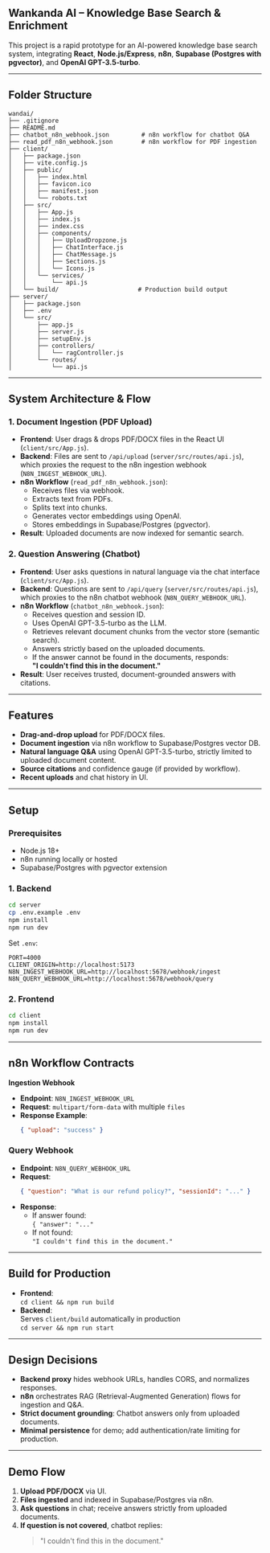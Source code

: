 ## Wankanda AI – Knowledge Base Search & Enrichment

This project is a rapid prototype for an AI-powered knowledge base search system, integrating **React**, **Node.js/Express**, **n8n**, **Supabase (Postgres with pgvector)**, and **OpenAI GPT-3.5-turbo**.

---

## Folder Structure

```
wandai/
├── .gitignore
├── README.md
├── chatbot_n8n_webhook.json         # n8n workflow for chatbot Q&A
├── read_pdf_n8n_webhook.json        # n8n workflow for PDF ingestion
├── client/
│   ├── package.json
│   ├── vite.config.js
│   ├── public/
│   │   ├── index.html
│   │   ├── favicon.ico
│   │   ├── manifest.json
│   │   └── robots.txt
│   ├── src/
│   │   ├── App.js
│   │   ├── index.js
│   │   ├── index.css
│   │   ├── components/
│   │   │   ├── UploadDropzone.js
│   │   │   ├── ChatInterface.js
│   │   │   ├── ChatMessage.js
│   │   │   ├── Sections.js
│   │   │   └── Icons.js
│   │   └── services/
│   │       └── api.js
│   └── build/                      # Production build output
├── server/
│   ├── package.json
│   ├── .env
│   └── src/
│       ├── app.js
│       ├── server.js
│       ├── setupEnv.js
│       ├── controllers/
│       │   └── ragController.js
│       └── routes/
│           └── api.js
```

---

## System Architecture & Flow

### 1. **Document Ingestion (PDF Upload)**
- **Frontend**: User drags & drops PDF/DOCX files in the React UI (`client/src/App.js`).
- **Backend**: Files are sent to `/api/upload` (`server/src/routes/api.js`), which proxies the request to the n8n ingestion webhook (`N8N_INGEST_WEBHOOK_URL`).
- **n8n Workflow** (`read_pdf_n8n_webhook.json`):
	- Receives files via webhook.
	- Extracts text from PDFs.
	- Splits text into chunks.
	- Generates vector embeddings using OpenAI.
	- Stores embeddings in Supabase/Postgres (pgvector).
- **Result**: Uploaded documents are now indexed for semantic search.

### 2. **Question Answering (Chatbot)**
- **Frontend**: User asks questions in natural language via the chat interface (`client/src/App.js`).
- **Backend**: Questions are sent to `/api/query` (`server/src/routes/api.js`), which proxies to the n8n chatbot webhook (`N8N_QUERY_WEBHOOK_URL`).
- **n8n Workflow** (`chatbot_n8n_webhook.json`):
	- Receives question and session ID.
	- Uses OpenAI GPT-3.5-turbo as the LLM.
	- Retrieves relevant document chunks from the vector store (semantic search).
	- Answers strictly based on the uploaded documents.
	- If the answer cannot be found in the documents, responds:  
		**"I couldn't find this in the document."**
- **Result**: User receives trusted, document-grounded answers with citations.

---

## Features

- **Drag-and-drop upload** for PDF/DOCX files.
- **Document ingestion** via n8n workflow to Supabase/Postgres vector DB.
- **Natural language Q&A** using OpenAI GPT-3.5-turbo, strictly limited to uploaded document content.
- **Source citations** and confidence gauge (if provided by workflow).
- **Recent uploads** and chat history in UI.

---

## Setup

### Prerequisites
- Node.js 18+
- n8n running locally or hosted
- Supabase/Postgres with pgvector extension

### 1. Backend

```sh
cd server
cp .env.example .env
npm install
npm run dev
```

Set `.env`:
```
PORT=4000
CLIENT_ORIGIN=http://localhost:5173
N8N_INGEST_WEBHOOK_URL=http://localhost:5678/webhook/ingest
N8N_QUERY_WEBHOOK_URL=http://localhost:5678/webhook/query
```

### 2. Frontend

```sh
cd client
npm install
npm run dev
```

---

## n8n Workflow Contracts

 **Ingestion Webhook**
- **Endpoint**: `N8N_INGEST_WEBHOOK_URL`
- **Request**: `multipart/form-data` with multiple `files`
- **Response Example**:
	```json
	{ "upload": "success" }
	```

### **Query Webhook**
- **Endpoint**: `N8N_QUERY_WEBHOOK_URL`
- **Request**:
	```json
	{ "question": "What is our refund policy?", "sessionId": "..." }
	```
- **Response**:
	- If answer found:  
		`{ "answer": "..."`
	- If not found:  
		`"I couldn't find this in the document."`

---

## Build for Production

- **Frontend**:  
	`cd client && npm run build`
- **Backend**:  
	Serves `client/build` automatically in production  
	`cd server && npm run start`

---

## Design Decisions

- **Backend proxy** hides webhook URLs, handles CORS, and normalizes responses.
- **n8n** orchestrates RAG (Retrieval-Augmented Generation) flows for ingestion and Q&A.
- **Strict document grounding**: Chatbot answers only from uploaded documents.
- **Minimal persistence** for demo; add authentication/rate limiting for production.

---

## Demo Flow

1. **Upload PDF/DOCX** via UI.
2. **Files ingested** and indexed in Supabase/Postgres via n8n.
3. **Ask questions** in chat; receive answers strictly from uploaded documents.
4. **If question is not covered**, chatbot replies:  
	 > "I couldn't find this in the document."

